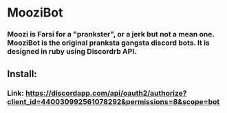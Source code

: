 # MooziBot

### Moozi is Farsi for a "prankster", or a jerk but not a mean one. MooziBot is the original pranksta gangsta discord bots. It is designed in ruby using Discordrb API.

## Install:

### Link: https://discordapp.com/api/oauth2/authorize?client_id=440030992561078292&permissions=8&scope=bot
